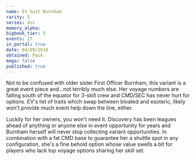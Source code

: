 ```yaml
---
name: EV Suit Burnham
rarity: 5
series: dsc
memory_alpha:
bigbook_tier: 5
events: 27
in_portal: true
date: 04/09/2018
obtained: Pack
mega: false
published: true
---
```


Not to be confused with older sister First Officer Burnham, this variant is a great event piece and...not terribly much else. Her voyage numbers are falling south of the equator for 3-skill crew and CMD/SEC has never hurt for options. EV's list of traits which swap between bloated and esoteric, likely won't provide much event help down the line, either. 

Luckily for her owners, you won't need it. Discovery has been leagues ahead of anything or anyone else in event opportunity for years and Burnham herself will never stop collecting variant opportunities. In combination with a fat CMD base to guarantee her a shuttle spot in any configuration, she's a fine behold option whose value swells a bit for players who lack top voyage options sharing her skill set.
